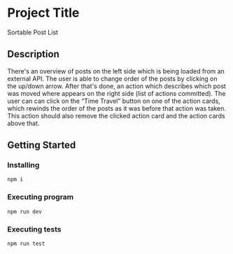 # Project Title

Sortable Post List

## Description

There's an overview of posts on the left side which is being loaded from an external API. The user is able to change order of the posts by clicking on the up/down arrow. After that's done, an action which describes which post was moved where appears on the right side (list of actions committed). The user can can click on the “Time Travel” button on one of the action cards, which rewinds the order of the posts as it was before that action was taken. This action should also remove the clicked action card and the action cards above that.

## Getting Started

### Installing

```
npm i
```

### Executing program

```
npm run dev
```

### Executing tests

```
npm run test
```
